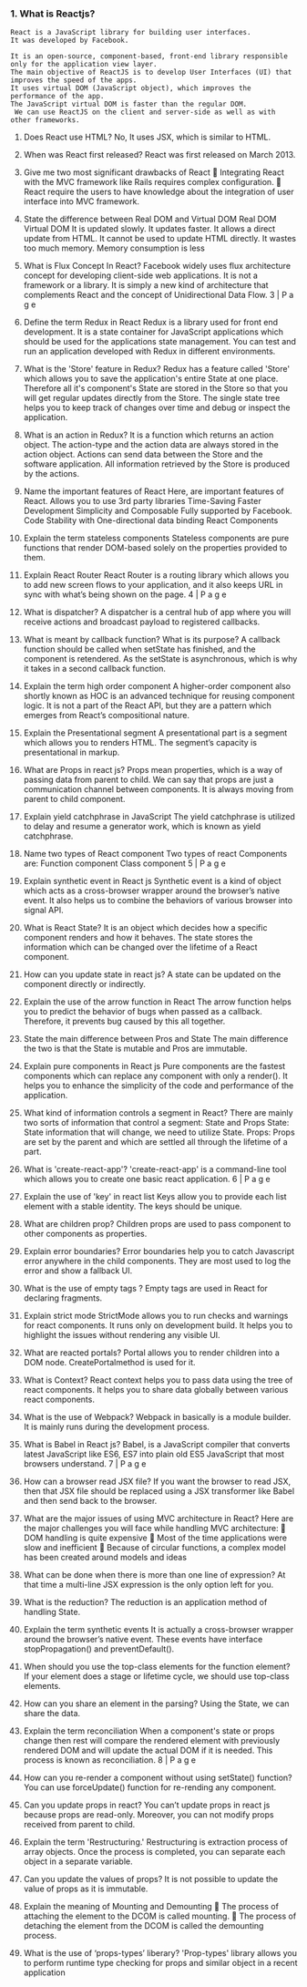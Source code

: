 ### 1. What is Reactjs?
```
React is a JavaScript library for building user interfaces. 
It was developed by Facebook.

It is an open-source, component-based, front-end library responsible only for the application view layer.
The main objective of ReactJS is to develop User Interfaces (UI) that improves the speed of the apps. 
It uses virtual DOM (JavaScript object), which improves the performance of the app.
The JavaScript virtual DOM is faster than the regular DOM.
 We can use ReactJS on the client and server-side as well as with other frameworks.

```
1) Does React use HTML?
No, It uses JSX, which is similar to HTML.
1) When was React first released?
React was first released on March 2013.
1) Give me two most significant drawbacks of React
 Integrating React with the MVC framework like Rails requires complex 
configuration. 
 React require the users to have knowledge about the integration of user interface 
into MVC framework.
1) State the difference between Real DOM and Virtual DOM
Real DOM Virtual DOM
It is updated slowly. It updates faster.
It allows a direct update from HTML. It cannot be used to update HTML 
directly.
It wastes too much memory. Memory consumption is less
1) What is Flux Concept In React?
Facebook widely uses flux architecture concept for developing client-side web 
applications. It is not a framework or a library. It is simply a new kind of architecture 
that complements React and the concept of Unidirectional Data Flow.
3 | P a g e
1) Define the term Redux in React
Redux is a library used for front end development. It is a state container for JavaScript 
applications which should be used for the applications state management. You can test 
and run an application developed with Redux in different environments.
1) What is the 'Store' feature in Redux?
Redux has a feature called 'Store' which allows you to save the application's entire State 
at one place. Therefore all it's component's State are stored in the Store so that you will 
get regular updates directly from the Store. The single state tree helps you to keep track 
of changes over time and debug or inspect the application.
1) What is an action in Redux?
It is a function which returns an action object. The action-type and the action data are 
always stored in the action object. Actions can send data between the Store and the 
software application. All information retrieved by the Store is produced by the actions.

1)  Name the important features of React 
Here, are important features of React.
Allows you to use 3rd party libraries
Time-Saving
Faster Development
Simplicity and Composable 
Fully supported by 
Facebook.
Code Stability with One-directional data binding 
React Components
1)  Explain the term stateless components
Stateless components are pure functions that render DOM-based solely on the 
properties provided to them.
1)  Explain React Router
React Router is a routing library which allows you to add new screen flows to your 
application, and it also keeps URL in sync with what’s being shown on the page.
4 | P a g e
1)  What is dispatcher?
A dispatcher is a central hub of app where you will receive actions and broadcast 
payload to registered callbacks.
1)  What is meant by callback function? What is its purpose?
A callback function should be called when setState has finished, and the component is 
retendered. As the setState is asynchronous, which is why it takes in a second callback 
function.
1)  Explain the term high order component
A higher-order component also shortly known as HOC is an advanced technique for 
reusing component logic. It is not a part of the React API, but they are a pattern which 
emerges from React’s compositional nature.
1)  Explain the Presentational segment
A presentational part is a segment which allows you to renders HTML. The segment’s 
capacity is presentational in markup.
1)  What are Props in react js?
Props mean properties, which is a way of passing data from parent to child. We can say 
that props are just a communication channel between components. It is always moving 
from parent to child component.
1)  Explain yield catchphrase in JavaScript
The yield catchphrase is utilized to delay and resume a generator work, which is known 
as yield catchphrase.
1)  Name two types of React component 
Two types of react Components are:
Function component
Class component
5 | P a g e
1)  Explain synthetic event in React js
Synthetic event is a kind of object which acts as a cross-browser wrapper around the 
browser’s native event. It also helps us to combine the behaviors of various browser into 
signal API.
1)  What is React State?
It is an object which decides how a specific component renders and how it behaves. The 
state stores the information which can be changed over the lifetime of a React 
component.
1)  How can you update state in react js?
A state can be updated on the component directly or indirectly.
1)  Explain the use of the arrow function in React
The arrow function helps you to predict the behavior of bugs when passed as a callback. 
Therefore, it prevents bug caused by this all together.
1)  State the main difference between Pros and State 
The main difference the two is that the State is mutable and Pros are immutable.
1)  Explain pure components in React js
Pure components are the fastest components which can replace any component with 
only a render(). It helps you to enhance the simplicity of the code and performance of the 
application.
1)  What kind of information controls a segment in React?
There are mainly two sorts of information that control a segment: State and Props
State: State information that will change, we need to utilize State.
 Props: Props are set by the parent and which are settled all through the lifetime 
of a part.
1)  What is 'create-react-app'? 
'create-react-app' is a command-line tool which allows you to create one basic react 
application.
6 | P a g e
1)  Explain the use of 'key' in react list
Keys allow you to provide each list element with a stable identity. The keys should be 
unique.
1)  What are children prop?
Children props are used to pass component to other components as properties. 
1)  Explain error boundaries?
Error boundaries help you to catch Javascript error anywhere in the child components. 
They are most used to log the error and show a fallback UI.
1)  What is the use of empty tags ?
Empty tags are used in React for declaring fragments.
1)  Explain strict mode
StrictMode allows you to run checks and warnings for react components. It runs only on 
development build. It helps you to highlight the issues without rendering any visible UI.
1)  What are reacted portals?
Portal allows you to render children into a DOM node. CreatePortalmethod is used for 
it.
1)  What is Context?
React context helps you to pass data using the tree of react components. It helps you to 
share data globally between various react components.
1)  What is the use of Webpack?
Webpack in basically is a module builder. It is mainly runs during the development 
process.
1)  What is Babel in React js?
Babel, is a JavaScript compiler that converts latest JavaScript like ES6, ES7 into plain 
old ES5 JavaScript that most browsers understand.
7 | P a g e
1)  How can a browser read JSX file?
If you want the browser to read JSX, then that JSX file should be replaced using a JSX 
transformer like Babel and then send back to the browser.
1)  What are the major issues of using MVC architecture in React?
Here are the major challenges you will face while handling MVC architecture:
 DOM handling is quite expensive
 Most of the time applications were slow and inefficient
 Because of circular functions, a complex model has been created around 
models and ideas
1)  What can be done when there is more than one line of expression?
At that time a multi-line JSX expression is the only option left for you.
1)  What is the reduction?
The reduction is an application method of handling State.
1)  Explain the term synthetic events
It is actually a cross-browser wrapper around the browser’s native event. These events 
have interface stopPropagation() and preventDefault().
1)  When should you use the top-class elements for the function element? 
If your element does a stage or lifetime cycle, we should use top-class elements.
1)  How can you share an element in the parsing?
Using the State, we can share the data.
1)  Explain the term reconciliation
When a component's state or props change then rest will compare the rendered element 
with previously rendered DOM and will update the actual DOM if it is needed. This 
process is known as reconciliation.
8 | P a g e
1)  How can you re-render a component without using setState() function?
You can use forceUpdate() function for re-rending any component.
1)  Can you update props in react?
You can’t update props in react js because props are read-only. Moreover, you can not 
modify props received from parent to child.
1)  Explain the term 'Restructuring.'
Restructuring is extraction process of array objects. Once the process is completed, you 
can separate each object in a separate variable.
1)  Can you update the values of props?
It is not possible to update the value of props as it is immutable.
1)  Explain the meaning of Mounting and Demounting
 The process of attaching the element to the DCOM is called mounting.
 The process of detaching the element from the DCOM is called the demounting 
process.
1)  What is the use of ‘props-types’ liberary?
'Prop-types' library allows you to perform runtime type checking for props and similar 
object in a recent application